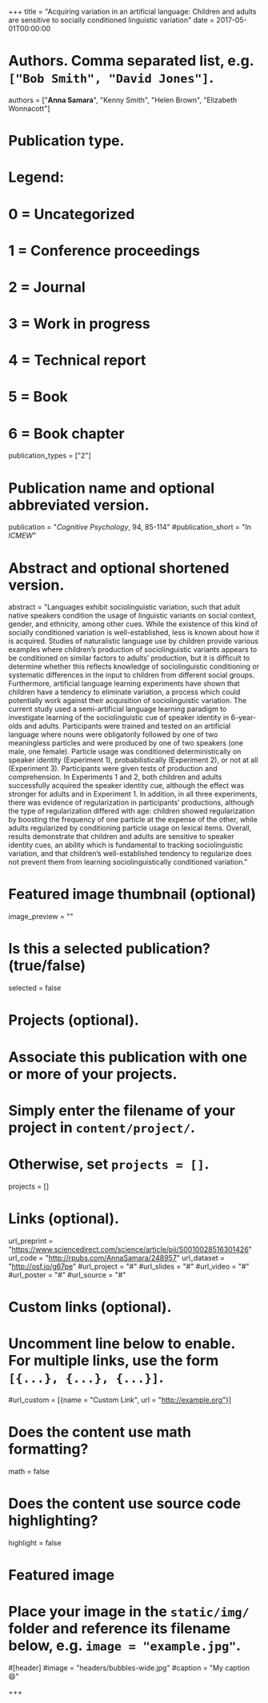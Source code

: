 +++
title = "Acquiring variation in an artificial language: Children and adults are sensitive to socially conditioned linguistic variation"
date = 2017-05-01T00:00:00

# Authors. Comma separated list, e.g. `["Bob Smith", "David Jones"]`.
authors = ["**Anna Samara**", "Kenny Smith", "Helen Brown", "Elizabeth Wonnacott"]

# Publication type.
# Legend:
# 0 = Uncategorized
# 1 = Conference proceedings
# 2 = Journal
# 3 = Work in progress
# 4 = Technical report
# 5 = Book
# 6 = Book chapter
publication_types = ["2"]

# Publication name and optional abbreviated version.
publication = "*Cognitive Psychology*, 94, 85-114"
#publication_short = "In *ICMEW*"

# Abstract and optional shortened version.
abstract = "Languages exhibit sociolinguistic variation, such that adult native speakers condition the usage of linguistic variants on social context, gender, and ethnicity, among other cues. While the existence of this kind of socially conditioned variation is well-established, less is known about how it is acquired. Studies of naturalistic language use by children provide various examples where children’s production of sociolinguistic variants appears to be conditioned on similar factors to adults’ production, but it is difficult to determine whether this reflects knowledge of sociolinguistic conditioning or systematic differences in the input to children from different social groups. Furthermore, artificial language learning experiments have shown that children have a tendency to eliminate variation, a process which could potentially work against their acquisition of sociolinguistic variation. The current study used a semi-artificial language learning paradigm to investigate learning of the sociolinguistic cue of speaker identity in 6-year-olds and adults. Participants were trained and tested on an artificial language where nouns were obligatorily followed by one of two meaningless particles and were produced by one of two speakers (one male, one female). Particle usage was conditioned deterministically on speaker identity (Experiment 1), probabilistically (Experiment 2), or not at all (Experiment 3). Participants were given tests of production and comprehension. In Experiments 1 and 2, both children and adults successfully acquired the speaker identity cue, although the effect was stronger for adults and in Experiment 1. In addition, in all three experiments, there was evidence of regularization in participants’ productions, although the type of regularization differed with age: children showed regularization by boosting the frequency of one particle at the expense of the other, while adults regularized by conditioning particle usage on lexical items. Overall, results demonstrate that children and adults are sensitive to speaker identity cues, an ability which is fundamental to tracking sociolinguistic variation, and that children’s well-established tendency to regularize does not prevent them from learning sociolinguistically conditioned variation."

# Featured image thumbnail (optional)
image_preview = ""

# Is this a selected publication? (true/false)
selected = false

# Projects (optional).
#   Associate this publication with one or more of your projects.
#   Simply enter the filename of your project in `content/project/`.
#   Otherwise, set `projects = []`.
projects = []

# Links (optional).

url_preprint = "https://www.sciencedirect.com/science/article/pii/S0010028516301426"
url_code = "http://rpubs.com/AnnaSamara/248957"
url_dataset = "http://osf.io/g67pe"
#url_project = "#"
#url_slides = "#"
#url_video = "#"
#url_poster = "#"
#url_source = "#"

# Custom links (optional).
#   Uncomment line below to enable. For multiple links, use the form `[{...}, {...}, {...}]`.
#url_custom = [{name = "Custom Link", url = "http://example.org"}]

# Does the content use math formatting?
math = false

# Does the content use source code highlighting?
highlight = false

# Featured image
# Place your image in the `static/img/` folder and reference its filename below, e.g. `image = "example.jpg"`.
#[header]
#image = "headers/bubbles-wide.jpg"
#caption = "My caption :smile:"

+++
